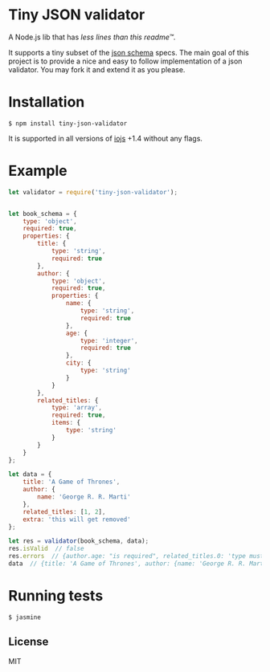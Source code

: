 # Tiny JSON validator

A Node.js lib that has *less lines than this readme™*.

It supports a tiny subset of the [json schema](http://json-schema.org/) specs. The main goal of this project is
to provide a nice and easy to follow implementation of a json validator. You may fork it and extend it as you please.

# Installation

```
$ npm install tiny-json-validator
```

It is supported in all versions of [iojs](https://iojs.org) +1.4 without any flags.

# Example

```javascript
let validator = require('tiny-json-validator');


let book_schema = {
    type: 'object',
    required: true,
    properties: {
        title: {
            type: 'string',
            required: true
        },
        author: {
            type: 'object',
            required: true,
            properties: {
                name: {
                    type: 'string',
                    required: true
                },
                age: {
                    type: 'integer',
                    required: true
                },
                city: {
                    type: 'string'
                }
            }
        },
        related_titles: {
            type: 'array',
            required: true,
            items: {
                type: 'string'
            }
        }
    }
};

let data = {
    title: 'A Game of Thrones',
    author: {
        name: 'George R. R. Marti'
    },
    related_titles: [1, 2],
    extra: 'this will get removed'
};

let res = validator(book_schema, data);
res.isValid  // false
res.errors  // {author.age: "is required", related_titles.0: 'type must be string', related_titles.1: 'type must be string'}
data  // {title: 'A Game of Thrones', author: {name: 'George R. R. Marti'}, related_titles: [1, 2]}
```

# Running tests

```
$ jasmine
```

## License

MIT